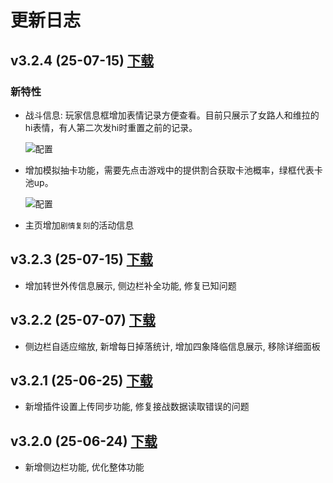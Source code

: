 # 更新日志

## v3.2.4 (25-07-15) [下载](https://github.com/Waaatanuki/Chrome-Extension-Tarou/releases/download/3.2.4/Chrome-Extension-Tarou.v3.2.4.zip)

### 新特性

- 战斗信息: 玩家信息框增加表情记录方便查看。目前只展示了女路人和维拉的hi表情，有人第二次发hi时重置之前的记录。

  ![配置](/assets/changelog/img1-3.2.4.png)

- 增加模拟抽卡功能，需要先点击游戏中的提供割合获取卡池概率，绿框代表卡池up。

  ![配置](/assets/changelog/img2-3.2.4.png)

- 主页增加`剧情复刻`的活动信息

## v3.2.3 (25-07-15) [下载](https://github.com/Waaatanuki/Chrome-Extension-Tarou/releases/download/3.2.3/Chrome-Extension-Tarou.v3.2.3.zip)

- 增加转世外传信息展示, 侧边栏补全功能, 修复已知问题

## v3.2.2 (25-07-07) [下载](https://github.com/Waaatanuki/Chrome-Extension-Tarou/releases/download/3.2.2/Chrome-Extension-Tarou.v3.2.2.zip)

- 侧边栏自适应缩放, 新增每日掉落统计, 增加四象降临信息展示, 移除详细面板

## v3.2.1 (25-06-25) [下载](https://github.com/Waaatanuki/Chrome-Extension-Tarou/releases/download/3.2.1/Chrome-Extension-Tarou.v3.2.1.zip)

- 新增插件设置上传同步功能, 修复接战数据读取错误的问题

## v3.2.0 (25-06-24) [下载](https://github.com/Waaatanuki/Chrome-Extension-Tarou/releases/download/3.2.0/Chrome-Extension-Tarou.v3.2.0.zip)

- 新增侧边栏功能, 优化整体功能
